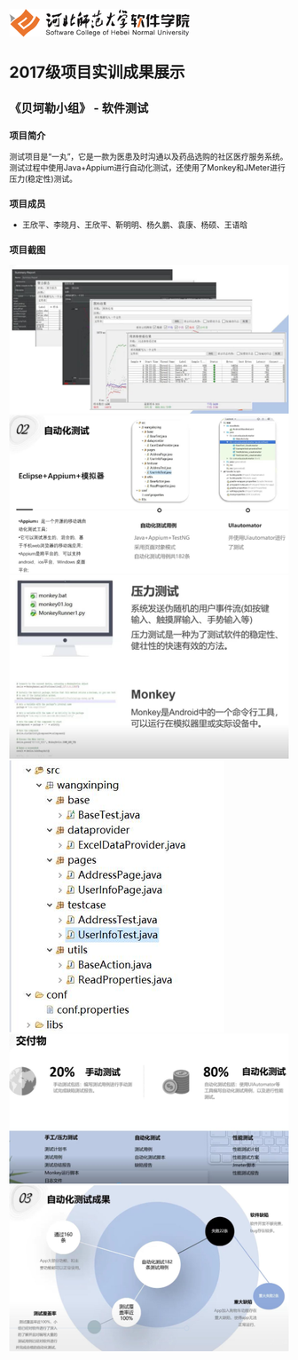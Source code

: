 <img src="../../../image/logo.png"  height="50" />

# 2017级项目实训成果展示 

## 《贝坷勒小组》 -  软件测试

###  项目简介

测试项目是“一丸”，它是一款为医患及时沟通以及药品选购的社区医疗服务系统。测试过程中使用Java+Appium进行自动化测试，还使用了Monkey和JMeter进行压力(稳定性)测试。

### 项目成员

- 王欣平、李晓月、王欣平、靳明明、杨久鹏、袁康、杨硕、王语晗


### 项目截图

<img src="./image/1.jpg"/>

<img src="./image/2.jpg"/>

<img src="./image/3.jpg"/>

<img src="./image/4.jpg"/>

<img src="./image/5.jpg"/>

<img src="./image/6.jpg"/>



